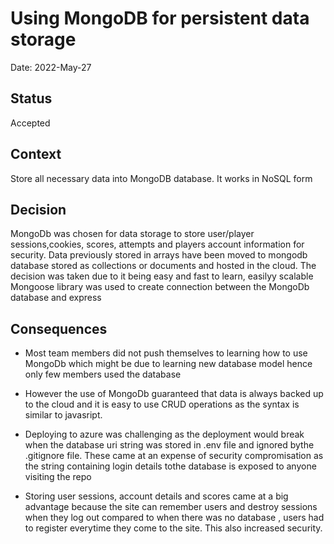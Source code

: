 # Using MongoDB for persistent data storage  
Date: 2022-May-27

## Status
Accepted

## Context
 Store all necessary data into MongoDB database. It works in NoSQL form

## Decision

MongoDb was chosen for data storage to store user/player sessions,cookies, scores, attempts and players account information for security. Data previously stored in arrays have been moved to mongodb database stored as collections or documents and hosted in the cloud. The decision was taken due to it being easy and fast to learn, easilyy scalable
Mongoose library was used to create connection between the MongoDb database and express

## Consequences
* Most team members did not push themselves to learning how to use MongoDb which might be due to learning new database model hence only few members used the database 
* However the use of MongoDb guaranteed that data is always backed up to the cloud and it is easy
to use CRUD operations as the syntax is similar to javasript.

* Deploying to azure was challenging as the deployment would break when the database uri string was stored in .env file and ignored bythe .gitignore file. These came at an expense of security compromisation as the string containing login details tothe database is exposed to anyone visiting the repo
* Storing user sessions, account details and scores came at a big advantage because the site can remember users and destroy sessions when they log out compared to when there was no database , users had to register everytime they come to the site. This also increased security.